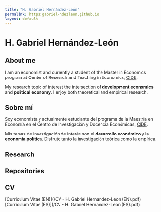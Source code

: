 ```yaml
---
title: "H. Gabriel Hernández-León"
permalink: https:gabriel-hdezleon.github.io
layout: default
---
```


# H. Gabriel Hernández-León

## About me ##

I am an economist and currently a student of the Master in Economics program at Center of Research and Teaching in Economics, [CIDE](https://www.cide.edu/).

My research topic of interest the intersection of **development economics** and **political economy**. I enjoy both theoretical and empirical research. 

## Sobre mí ##

Soy economista y actualmente estudiante del programa de la Maestría en Economía en el Centro de Investigación y Docencia Económicas, [CIDE](https://www.cide.edu/).

Mis temas de investigación de interés son el **desarrollo económico** y la **economía política**. Disfruto tanto la investigación teórica como la empírica.

## Research

## Repositories

## CV

[Curriculum Vitae (EN)](/CV - H. Gabriel Hernandez-Leon (EN).pdf)
[Curriculum Vitae (ES)](/CV - H. Gabriel Hernandez-Leon (ES).pdf)
